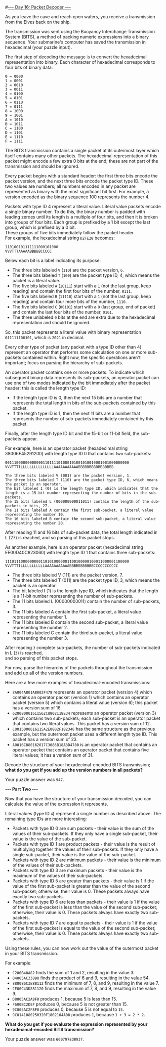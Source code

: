 #[--- Day 16: Packet Decoder ---](https://adventofcode.com/2021/day/16)

As you leave the cave and reach open waters, 
you receive a transmission from the Elves back on the ship.

The transmission was sent using the Buoyancy Interchange Transmission System (BITS), 
a method of packing numeric expressions into a binary sequence. 
Your submarine's computer has saved the transmission in hexadecimal (your puzzle input).

The first step of decoding the message is to convert the hexadecimal representation into binary. 
Each character of hexadecimal corresponds to four bits of binary data:

```
0 = 0000
1 = 0001
2 = 0010
3 = 0011
4 = 0100
5 = 0101
6 = 0110
7 = 0111
8 = 1000
9 = 1001
A = 1010
B = 1011
C = 1100
D = 1101
E = 1110
F = 1111
```

The BITS transmission contains a single packet at its outermost layer which itself contains many other packets. 
The hexadecimal representation of this packet might encode a few extra 0 bits at the end; 
these are not part of the transmission and should be ignored.

Every packet begins with a standard header: the first three bits encode the packet version, 
and the next three bits encode the packet type ID. These two values are numbers; 
all numbers encoded in any packet are represented as binary with the most significant bit first. 
For example, a version encoded as the binary sequence 100 represents the number 4.

Packets with type ID 4 represent a literal value. 
Literal value packets encode a single binary number. To do this, the binary number is 
padded with leading zeroes until its length is a multiple of four bits, 
and then it is broken into groups of four bits. 
Each group is prefixed by a 1 bit except the last group, which is prefixed by a 0 bit.  
These groups of five bits immediately follow the packet header.  
For example, the hexadecimal string ``D2FE28`` becomes:

```
110100101111111000101000
VVVTTTAAAAABBBBBCCCCC
```
Below each bit is a label indicating its purpose:

- The three bits labeled ``V`` (``110``) are the packet version, ``6``.
- The three bits labeled ``T`` (``100``) are the packet type ID, 4, which means the packet is a literal value.
- The five bits labeled ``A`` (``10111``) start with a ``1`` (not the last group, keep reading) and contain the first four bits of the number, ``0111``.
- The five bits labeled ``B`` (``11110``) start with a ``1`` (not the last group, keep reading) and contain four more bits of the number, ``1110``.
- The five bits labeled ``C`` (``00101``) start with a ``0`` (last group, end of packet) and contain the last four bits of the number, ``0101``.
- The three unlabeled ``0`` bits at the end are extra due to the hexadecimal representation and should be ignored.

So, this packet represents a literal value with binary representation ``011111100101``, which is ``2021`` in decimal.

Every other type of packet (any packet with a type ID other than 4) represent an operator that performs some calculation on one or more sub-packets contained within. Right now, the specific operations aren't important; focus on parsing the hierarchy of sub-packets.

An operator packet contains one or more packets. To indicate which subsequent binary data represents its sub-packets, an operator packet can use one of two modes indicated by the bit immediately after the packet header; this is called the length type ID:

- If the length type ID is 0, then the next 15 bits are a number that represents the total length in bits of the sub-packets contained by this packet.
- If the length type ID is 1, then the next 11 bits are a number that represents the number of sub-packets immediately contained by this packet.

Finally, after the length type ID bit and the 15-bit or 11-bit field, the sub-packets appear.

For example, here is an operator packet (hexadecimal string 38006F45291200) with length type ID 0 that contains two sub-packets:

```
00111000000000000110111101000101001010010001001000000000
VVVTTTILLLLLLLLLLLLLLLAAAAAAAAAAABBBBBBBBBBBBBBBB
```

    The three bits labeled V (001) are the packet version, 1.
    The three bits labeled T (110) are the packet type ID, 6, which means the packet is an operator.
    The bit labeled I (0) is the length type ID, which indicates that the length is a 15-bit number representing the number of bits in the sub-packets.
    The 15 bits labeled L (000000000011011) contain the length of the sub-packets in bits, 27.
    The 11 bits labeled A contain the first sub-packet, a literal value representing the number 10.
    The 16 bits labeled B contain the second sub-packet, a literal value representing the number 20.

After reading 11 and 16 bits of sub-packet data, the total length indicated in L (27) is reached, and so parsing of this packet stops.

As another example, here is an operator packet (hexadecimal string EE00D40C823060) with length type ID 1 that contains three sub-packets:

```
11101110000000001101010000001100100000100011000001100000
VVVTTTILLLLLLLLLLLAAAAAAAAAAABBBBBBBBBBBCCCCCCCCCCC
```

- The three bits labeled V (111) are the packet version, 7.
- The three bits labeled T (011) are the packet type ID, 3, which means the packet is an operator.
- The bit labeled I (1) is the length type ID, which indicates that the length is a 11-bit number representing the number of sub-packets.
- The 11 bits labeled L (00000000011) contain the number of sub-packets, 3.
- The 11 bits labeled A contain the first sub-packet, a literal value representing the number 1.
- The 11 bits labeled B contain the second sub-packet, a literal value representing the number 2.
- The 11 bits labeled C contain the third sub-packet, a literal value representing the number 3.

After reading ``3`` complete sub-packets, the number of sub-packets indicated in L (``3``) is reached,  
and so parsing of this packet stops.

For now, parse the hierarchy of the packets throughout the transmission and add up all of the version numbers.

Here are a few more examples of hexadecimal-encoded transmissions:

- ``8A004A801A8002F478`` represents an operator packet (version 4) which contains an operator packet (version 1) which contains an operator packet (version 5) which contains a literal value (version 6); this packet has a version sum of 16.
- ``620080001611562C8802118E34`` represents an operator packet (version 3) which contains two sub-packets; each sub-packet is an operator packet that contains two literal values. This packet has a version sum of 12.
- ``C0015000016115A2E0802F182340`` has the same structure as the previous example, but the outermost packet uses a different length type ID. This packet has a version sum of 23.
- ``A0016C880162017C3686B18A3D4780`` is an operator packet that contains an operator packet that contains an operator packet that contains five literal values; it has a version sum of 31.

Decode the structure of your hexadecimal-encoded BITS transmission; 
**what do you get if you add up the version numbers in all packets?**

Your puzzle answer was ``947``.  

**--- Part Two ---**

Now that you have the structure of your transmission decoded, you can calculate the value of the expression it represents.

Literal values (type ID ``4``) represent a single number as described above. The remaining type IDs are more interesting:

- Packets with type ID 0 are sum packets - their value is the sum of the values of their sub-packets. If they only have a single sub-packet, their value is the value of the sub-packet.
- Packets with type ID 1 are product packets - their value is the result of multiplying together the values of their sub-packets. If they only have a single sub-packet, their value is the value of the sub-packet.
- Packets with type ID 2 are minimum packets - their value is the minimum of the values of their sub-packets.
- Packets with type ID 3 are maximum packets - their value is the maximum of the values of their sub-packets.
- Packets with type ID 5 are greater than packets - their value is 1 if the value of the first sub-packet is greater than the value of the second sub-packet; otherwise, their value is 0. These packets always have exactly two sub-packets.
- Packets with type ID 6 are less than packets - their value is 1 if the value of the first sub-packet is less than the value of the second sub-packet; otherwise, their value is 0. These packets always have exactly two sub-packets.
- Packets with type ID 7 are equal to packets - their value is 1 if the value of the first sub-packet is equal to the value of the second sub-packet; otherwise, their value is 0. These packets always have exactly two sub-packets.

Using these rules, you can now work out the value of the outermost packet in your BITS transmission.

For example:

- ``C200B40A82`` finds the sum of 1 and 2, resulting in the value 3.
- ``04005AC33890`` finds the product of 6 and 9, resulting in the value 54.
- ``880086C3E88112`` finds the minimum of 7, 8, and 9, resulting in the value 7.
- ``CE00C43D881120`` finds the maximum of 7, 8, and 9, resulting in the value 9.
- ``D8005AC2A8F0`` produces 1, because 5 is less than 15.
- ``F600BC2D8F`` produces 0, because 5 is not greater than 15.
- ``9C005AC2F8F0`` produces 0, because 5 is not equal to ``15``.
- ``9C0141080250320F1802104A08`` produces ``1``, because ``1 + 3 = 2 * 2``.

**What do you get if you evaluate the expression represented by your hexadecimal-encoded BITS transmission?**

Your puzzle answer was ``660797830937``.
